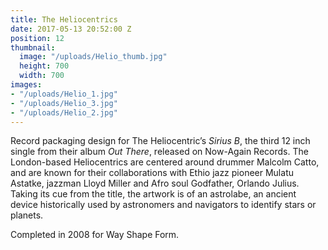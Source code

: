 ```yaml
---
title: The Heliocentrics
date: 2017-05-13 20:52:00 Z
position: 12
thumbnail:
  image: "/uploads/Helio_thumb.jpg"
  height: 700
  width: 700
images:
- "/uploads/Helio_1.jpg"
- "/uploads/Helio_3.jpg"
- "/uploads/Helio_2.jpg"
---
```


Record packaging design for The Heliocentric’s *Sirius B*, the third 12 inch single from their album *Out There*, released on Now-Again Records. The London-based Heliocentrics are centered around drummer Malcolm Catto, and are known for their collaborations with Ethio jazz pioneer Mulatu Astatke, jazzman Lloyd Miller and Afro soul Godfather, Orlando Julius. Taking its cue from the title, the artwork is of an astrolabe, an ancient device historically used by astronomers and navigators to identify stars or planets.

Completed in 2008 for Way Shape Form.
